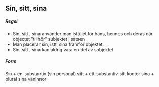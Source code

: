 ## Sin, sitt, sina
##### Regel
- Sin, sitt , sina använder man istället för hans, hennes och deras när objectet "tillhör" subjektet i satsen
- Man placerar sin, istt, sina framför objektet. 
- Sin, sitt , sina kan aldrig vara en del av sobjektet
##### Form
Sin + en-substantiv (sin personal)
sitt + ett-substantiv sitt kontor
sina + plural sina väninnor